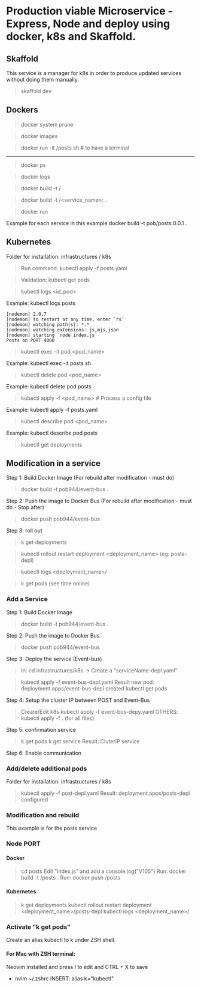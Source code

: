 # Production viable Microservice - Express, Node and deploy using docker, k8s and Skaffold.

## Skaffold

This service is a manager for k8s in order to produce updated services without doing them manually.

> skaffold dev

## Dockers

> docker system prune

> docker images

> docker run -it <user>/posts sh # to have a terminal

---

> docker ps

> docker logs <id from docker ps>

> docker build -t <user>/<service name folder> .

> docker build -t <user>/<service_name>:<version> .

> docker run <id from docker ps>

Example for each service in this example
docker build -t pob/posts:0.0.1 .

## Kubernetes

Folder for installation: infrastructures / k8s

> Run command: kubectl apply -f posts.yaml

> Validation: kubectl get pods

> kubectl logs <id_pod>

Example: kubectl logs posts

```
[nodemon] 2.0.7
[nodemon] to restart at any time, enter `rs`
[nodemon] watching path(s): *.*
[nodemon] watching extensions: js,mjs,json
[nodemon] starting `node index.js`
Posts on PORT 4000
```

> kubectl exec -it pod <pod_name> <CMD>

Example: kubectl exec -it posts sh

> kubectl delete pod <pod_name>

Example: kubectl delete pod posts

> kubectl apply -f <pod_name> # Process a config file

Example: kubectl apply -f posts.yaml

> kubectl describe pod <pod_name>

Example: kubectl describe pod posts

> kubectl get deployments

## Modification in a service

Step 1: Build Docker Image (For rebuild after modification - must do)

> docker build -t pob944/event-bus .

Step 2: Push the image to Docker Bus (For rebuild after modification - must do - Stop after)

> docker push pob944/event-bus

Step 3: roll out

> k get deployments

> kubectl rollout restart deployment <deployment_name> (eg: posts-depl)

> kubectl logs <deployment_name>/

> k get pods (see time online)

### Add a Service

Step 1: Build Docker Image

> docker build -t pob944/event-bus .

Step 2: Push the image to Docker Bus

> docker push pob944/event-bus

Step 3: Deploy the service (Event-bus)

> In: cd infrastructures/k8s -> Create a "serviceName-depl.yaml"

> kubectl apply -f event-bus-depl.yaml
> Result new pod: deployment.apps/event-bus-depl created
> kubectl get pods

Step 4: Setup the cluster IP between POST and Event-Bus

> Create/Edit k8s
> kubectl apply -f event-bus-depy.yaml
> OTHERS: kubectl apply -f . (for all files)

Step 5: confirmation service

> k get pods
> k get service
> Result: CluterIP service

Step 6: Enable communication

### Add/delete additional pods

Folder for installation: infrastructures / k8s

> kubectl apply -f post-depl.yaml
> Result: deployment.apps/posts-depl configured

### Modification and rebuild

This example is for the posts service

### Node PORT

#### Docker

> cd posts
> Edit "index.js" and add a console.log("V105")
> Run: docker build -t <username>/posts .
> Run: docker push <username>/posts

#### Kubernetes

> k get deployments
> kubectl rollout restart deployment <deployment_name>/posts-depl
> kubectl logs <deployment_name>/

### Activate "k get pods"

Create an alias kubectl to k under ZSH shell.

#### For Mac with ZSH terminal:

Neovim installed and press I to edit and CTRL + X to save

- nvim ~/.zshrc
  INSERT: alias k="kubectl"
